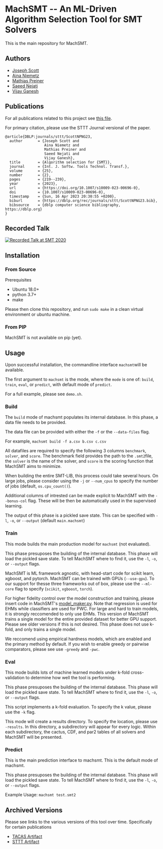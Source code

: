 # MachSMT -- An ML-Driven Algorithm Selection Tool for SMT Solvers

This is the main repository for MachSMT.

## Authors
  * [Joseph Scott](https://www.joe-scott.net/)
  * [Aina Niemetz](https://cs.stanford.edu/~niemetz/)
  * [Mathias Preiner](https://cs.stanford.edu/~preiner/)
  * [Saeed Nejati](https://saeednj.github.io/)
  * [Vijay Ganesh](https://ece.uwaterloo.ca/~vganesh/)


## Publications

For all publications related to this project see [this file](https://github.com/MachSMT/MachSMT/blob/main/machsmt.bib).

For primary citation, please use the STTT Journal versional of the paper.

```
@article{DBLP:journals/sttt/ScottNPNG23,
  author       = {Joseph Scott and
                  Aina Niemetz and
                  Mathias Preiner and
                  Saeed Nejati and
                  Vijay Ganesh},
  title        = {Algorithm selection for {SMT}},
  journal      = {Int. J. Softw. Tools Technol. Transf.},
  volume       = {25},
  number       = {2},
  pages        = {219--239},
  year         = {2023},
  url          = {https://doi.org/10.1007/s10009-023-00696-0},
  doi          = {10.1007/s10009-023-00696-0},
  timestamp    = {Sun, 16 Apr 2023 20:30:55 +0200},
  biburl       = {https://dblp.org/rec/journals/sttt/ScottNPNG23.bib},
  bibsource    = {dblp computer science bibliography, https://dblp.org}
}
```

## Recorded Talk

[![Recorded Talk at SMT 2020](https://img.youtube.com/vi/OfZaIUXltf4/0.jpg)](https://www.youtube.com/watch?v=OfZaIUXltf4&t=5795s)

## Installation

### From Source

Prerequisites
* Ubuntu 18.0+
* python 3.7+
* make

Please then clone this repository, and run `sudo make` in a clean virtual environment or ubuntu machine.

### From PIP

MachSMT is not available on pip (yet).

## Usage

Upon successful installation, the commandline interface `machsmt`will be available. 

The first argument to `machsmt` is the mode, where the `mode` is one of:  `build`, `train`, `eval`, or `predict`, with default mode of `predict`.

For a full example, please see `demo.sh`.

### Build

The `build` mode of machsmt populates its internal database. In this phase, a data file needs to be provided.

The data file can be provided with either the `-f` or the `--data-files` flag.

For example, `machsmt build -f a.csv b.csv c.csv`

All datafiles are required to specify the following 3 columns `benchmark`, `solver`, and `score`. The benchmark field provides the path to the `.smt2`file, the `solver` is the name of the solver, and `score` is the scoring function that MachSMT aims to minimize.

When building the entire SMT-LIB, this process could take several hours. On large jobs, please consider using the `-j` or `--num_cpus` to specify the number of jobs (default, `os.cpu_count()`).

Additional columns of intrested can be made explicit to MachSMT with the `--bonus-col` flag. These will be then be automatically  used in the supervised learning. 

The output of this phase is a pickled save state. This can be specified with `-l`, `-o`, or `--output` (default `main.machsmt`)

### Train

This mode builds the main production model for `machsmt` (not evaluated).

This phase presuposes the building of the internal database. This phase will load the pickled save state. To tell MachSMT where to find it, use the `-l`, `-o`, or `--output` flags.

MachSMT is ML framework agnostic, with head-start code for scikit learn, xgboost, and pytorch. MachSMT can be trained with GPUs (`--use-gpu`). To our support for thesse three frameworks out of box, please use the `--ml-core` flag to specify (`scikit`, `xgboost`, `torch`).

For higher fidelity control over the model construction and training, please insert code in MachSMT's [model_maker.py](https://github.com/MachSMT/MachSMT/blob/main/machsmt/ml/model_maker.py). Note that regression is used for EHMs while classifiers are used for PWC. For large and hard to train models, it is strongly reccomended to only use EHMs. This version of MachSMT trains a single model for the entire provided dataset for better GPU support. Please see older versions if this is not desired. This phase does not use k-fold, and only trains a single model.

We reccomend using empirical hardness models, which are enabled and the primary method by default. If you wish to enable greedy or pairwise comparators, please see use `-greedy` and `-pwc`.

### Eval

This mode builds lots of machine learned models under k-fold cross-validation to determine how well the tool is performing. 

This phase presuposes the building of the internal database. This phase will load the pickled save state. To tell MachSMT where to find it, use the `-l`, `-o`, or `--output` flags.

This script implements a k-fold evaluation. To specify the k value, please use the `-k` flag. 

This mode will create a results directory. To specify the location, please use `-results`. In this directory, a subdirectory will appear for every logic. Within each subdirectory, the cactus, CDF, and par2 tables of all solvers and MachSMT will be presented.

### Predict

This is the main prediction interface to machsmt. This is the default mode of machsmt.

This phase presuposes the building of the internal database. This phase will load the pickled save state. To tell MachSMT where to find it, use the `-l`, `-o`, or `--output` flags.

Example Usage:
`machsmt test.smt2`

## Archived Versions

Please see links to the various versions of this tool over time. Specifically for certain publications

* [TACAS Artifact](https://github.com/MachSMT/TACAS-Artifact)
* [STTT Artifact](https://github.com/MachSMT/STTT-Artifact) 